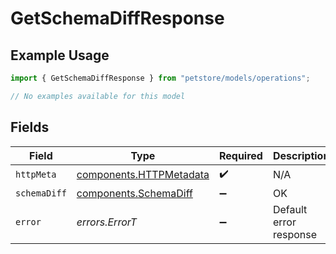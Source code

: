 # GetSchemaDiffResponse

## Example Usage

```typescript
import { GetSchemaDiffResponse } from "petstore/models/operations";

// No examples available for this model
```

## Fields

| Field                                                              | Type                                                               | Required                                                           | Description                                                        |
| ------------------------------------------------------------------ | ------------------------------------------------------------------ | ------------------------------------------------------------------ | ------------------------------------------------------------------ |
| `httpMeta`                                                         | [components.HTTPMetadata](../../models/components/httpmetadata.md) | :heavy_check_mark:                                                 | N/A                                                                |
| `schemaDiff`                                                       | [components.SchemaDiff](../../models/components/schemadiff.md)     | :heavy_minus_sign:                                                 | OK                                                                 |
| `error`                                                            | *errors.ErrorT*                                                    | :heavy_minus_sign:                                                 | Default error response                                             |
